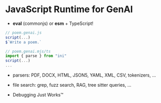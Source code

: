 
# JavaScript Runtime for GenAI

- **eval** (commonjs) or **esm** + TypeScript!
```js
// poem.genai.js
script(...)
$`Write a poem.`
```
```js
// poem.genai.mjs/ts
import { parse } from "ini"
script(...)
...
```

- parsers: PDF, DOCX, HTML, JSON5, YAML, XML, CSV, tokenizers, ...

- file search: grep, fuzz search, RAG, tree sitter queries, ...

- Debugging Just Works™
